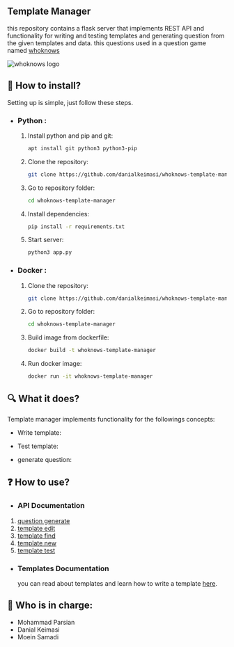 ## Template Manager
this repository contains a flask server that implements REST API and functionality for writing and testing templates and generating question from the given templates and data. this questions used in a question game named [whoknows](http://whoknows.ir)

![whoknows logo](http://s8.picofile.com/file/8361648192/logo_5_3.png)

## :minidisc: How to install?
Setting up is simple, just follow these steps.

- ### Python :
    
    1. Install python and pip and git:
        ```sh
        apt install git python3 python3-pip
        ```
    
    2. Clone the repository:
        ```sh
        git clone https://github.com/danialkeimasi/whoknows-template-manager
        ```
    
    3. Go to repository folder:
        ```sh
        cd whoknows-template-manager
        ```
    
    4. Install dependencies:
        ```sh
        pip install -r requirements.txt
        ```
    
    5. Start server:
        ```sh
        python3 app.py
        ```

- ### Docker :
    
    1. Clone the repository:
        ```sh
        git clone https://github.com/danialkeimasi/whoknows-template-manager
        ```
    
    2. Go to repository folder:
        ```sh
        cd whoknows-template-manager
        ```
    
    3. Build image from dockerfile:
        ```sh
        docker build -t whoknows-template-manager
        ```
    
    4. Run docker image:
        ```sh
        docker run -it whoknows-template-manager
        ```

## :mag: What it does?
Template manager implements functionality for the followings concepts:

- Write template:

- Test template:

- generate question:

    
## :question: How to use?
- ### API Documentation

1. [question generate](api/documents/question_generate.md)
2. [template edit](api/documents/template_edit.md)
3. [template find](api/documents/template_find.md)
4. [template new](api/documents/template_new.md)
5. [template test](api/documents/template_test.md)
  
- ### Templates Documentation
    you can read about templates and learn how to write a template [here](templates/).

## :bust_in_silhouette: Who is in charge: 
- Mohammad Parsian
- Danial Keimasi
- Moein Samadi
